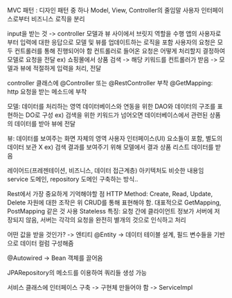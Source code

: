 MVC 패턴 : 디자인 패턴 중 하나 Model, View, Controller의 줄임말
사용자 인터페이스로부터 비즈니스 로직을 분리

input을 받는 것 -> controller
모델과 뷰 사이에서 브릿지 역할을 수행
앱의 사용자로부터 입력에 대한 응답으로 모델 및 뷰를 업데이트하는 로직을 포함
사용자의 요청은 모두 컨트롤러를 통해 진행되어야 함
컨트롤러로 들어온 요청은 어떻게 처리할지 결정하여 모델로 요청을 전달
ex) 쇼핑몰에서 상품 검색 -> 해당 키워드를 컨트롤러가 받음 -> 모델과 뷰에 적절하게 입력을 처리, 전달 

controller 클래스에 @Controller 또는 @RestController 부착
@GetMapping: http 요청을 받는 메소드에 부착

모델: 데이터를 처리하는 영역
데이터베이스와 연동을 위한 DAO와 데이터의 구조를 표현하는 DO로 구성
ex) 검색을 위한 키워드가 넘어오면 데이터베이스에서 관련된 상품의 데이터를 받아 뷰에 전달

뷰: 데이터를 보여주는 화면 자체의 영역
사용자 인터페이스(UI) 요소들이 포함, 별도의 데이터 보관 X
ex) 검색 결과를 보여주기 위해 모델에서 결과 상품 리스트 데이터를 받음

레이어드(프레젠테이션, 비즈니스, 데이터 접근계층) 아키텍처도 비슷한 내용임
service 도메인, repository 도메인 구축하는 방식..

Rest에서 가장 중요하게 기억해야할 점
HTTP Method: Create, Read, Update, Delete
자원에 대한 조작은 위 CRUD를 통해 표현해야 함. 대표적으로 GetMapping, PostMapping 같은 것 사용
Stateless 특징: 요청 간에 클라이언트 정보가 서버에 저장되지 않음, 서버는 각각의 요청을 완전히 별개의 것으로 인식하고 처리

어떤 값을 받을 것인가? -> 엔티티
@Entity -> 데이터 테이블 설계, 필드 변수들을 기반으로 데이터 컬럼 구성해줌

@Autowired -> Bean 객체를 끌어옴

JPARepository의 메소드를 이용하여 쿼리들 생성 가능

서비스 클래스에 인터페이스 구축 -> 구현체 만들어야 함 -> ServiceImpl
